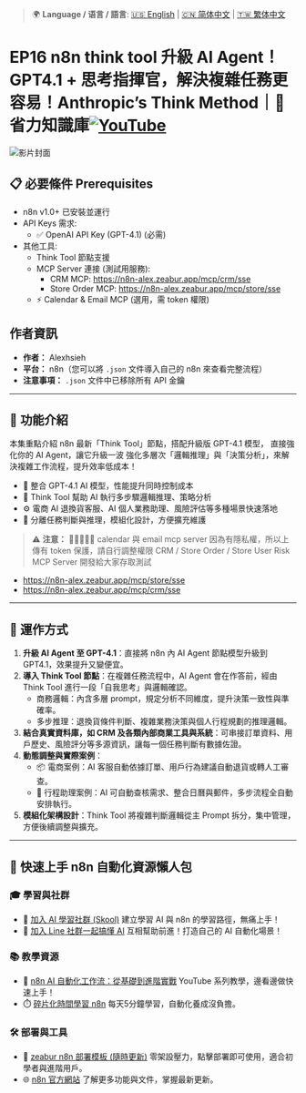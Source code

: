 > 🌍 **Language / 语言 / 語言**: [🇺🇸 English](./readme-en.md) | [🇨🇳 简体中文](./readme-cn.md) | [🇹🇼 繁体中文](./readme.md)
# EP16 n8n think tool 升級 AI Agent！GPT4.1 + 思考指揮官，解決複雜任務更容易！Anthropic’s Think Method｜🧠 省力知識庫[![YouTube](https://img.shields.io/badge/Watch%20on-YouTube-red?logo=youtube)](https://youtu.be/E_cqlz7VGgs)

![影片封面](https://github.com/qwedsazxc78/ai-automation-n8n/blob/main/n8n/16-n8n-ai-agent-with-think-tool/cover.png?raw=true)

## 📋 必要條件 Prerequisites

- n8n v1.0+ 已安裝並運行
- API Keys 需求:
  - ✅ OpenAI API Key (GPT-4.1) (必需)
- 其他工具:
  - Think Tool 節點支援
  - MCP Server 連接 (測試用服務):
    - CRM MCP: https://n8n-alex.zeabur.app/mcp/crm/sse
    - Store Order MCP: https://n8n-alex.zeabur.app/mcp/store/sse
  - ⚡ Calendar & Email MCP (選用，需 token 權限)

## 作者資訊

* **作者：** Alexhsieh
* **平台：** n8n（您可以將 `.json` 文件導入自己的 n8n 來查看完整流程）
* **注意事項：** `.json` 文件中已移除所有 API 金鑰

---

## 📌 功能介紹

本集重點介紹 n8n 最新「Think Tool」節點，搭配升級版 GPT-4.1 模型，
直接強化你的 AI Agent，讓它升級一波
強化多層次「邏輯推理」與「決策分析」，來解決複雜工作流程，提升效率低成本！

* 🚀 整合 GPT-4.1 AI 模型，性能提升同時控制成本
* 🧠 Think Tool 幫助 AI 執行多步驟邏輯推理、策略分析
* ⚙️ 電商 AI 退換貨客服、AI 個人業務助理、風險評估等多種場景快速落地
* 🔐 分離任務判斷與推理，模組化設計，方便擴充維護

> ⚠ **注意：** 🚀🚀🚀🚀🚀 calendar 與 email mcp server 因為有隱私權，所以上傳有 token 保護，請自行調整權限
> CRM / Store Order / Store User Risk MCP Server 開發給大家存取測試

   - https://n8n-alex.zeabur.app/mcp/store/sse
   - https://n8n-alex.zeabur.app/mcp/crm/sse

---

## 🔧 運作方式

1. **升級 AI Agent 至 GPT-4.1**：直接將 n8n 內 AI Agent 節點模型升級到 GPT4.1，效果提升又變便宜。
2. **導入 Think Tool 節點**：在複雜任務流程中，AI Agent 會在作答前，經由 Think Tool 進行一段「自我思考」與邏輯確認。
   - 商務邏輯：內含多層 prompt，規定分析不同維度，提升決策一致性與準確率。
   - 多步推理：退換貨條件判斷、複雜業務決策與個人行程規劃的推理邏輯。
3. **結合真實資料庫，如 CRM 及各類內部商業工具與系統**：可串接訂單資料、用戶歷史、風險評分等多源資訊，讓每一個任務判斷有數據佐證。
4. **動態調整與實際案例**：
   - 📦 電商案例：AI 客服自動依據訂單、用戶行為建議自動退貨或轉人工審查。
   - 📅 行程助理案例：AI 可自動查核需求、整合日曆與郵件，多步流程全自動安排執行。
5. **模組化架構設計**：Think Tool 將複雜判斷邏輯從主 Prompt 拆分，集中管理，方便後續調整與擴充。


---

## 🚀 快速上手 n8n 自動化資源懶人包

### 🎓 學習與社群

* 🔗 [加入 AI 學習社群 (Skool)](https://www.skool.com/ai-brain-alex/about?ref=5dde9b20e8e7432aa9a01df6e89685f4)
  建立學習 AI 與 n8n 的學習路徑，無痛上手！
* 🔗 [加入 Line 社群一起搞懂 AI](https://line.me/ti/g2/ZypIgLSzVPweRBgBqKvaRU10WEmnotuZOr7Lpg)
  互相幫助前進！打造自己的 AI 自動化場景！

### 📚 教學資源

* 🎥 [n8n AI 自動化工作流：從基礎到進階實戰](https://youtube.com/playlist?list=PLUf88uk7T54I83MBdbuXgUuA8rVklF4FA&si=wHsQw8YJu-erSdLd)
  YouTube 系列教學，邊看邊做快速上手！
* ⏱️ [碎片化時間學習 n8n](https://youtube.com/playlist?list=PLUf88uk7T54Iv6LV2NFgdTghaX2cPhtgH&si=G3gj2qn179ZFUqAZ)
  每天5分鐘學習，自動化養成沒負擔。

### 🛠️ 部署與工具

* 🧩 [zeabur n8n 部署模板 (隨時更新)](https://zeabur.com/zh-TW/templates/0TUVZ7?referralDesktop=qwedsazxc78)
  零架設壓力，點擊部署即可使用，適合初學者與進階用戶。
* 🌐 [n8n 官方網站](https://n8n.io/)
  了解更多功能與文件，掌握最新更新。
